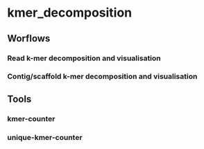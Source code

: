 # kmer_decomposition

## Worflows
### Read k-mer decomposition and visualisation
### Contig/scaffold k-mer decomposition and visualisation

## Tools
### kmer-counter
### unique-kmer-counter
